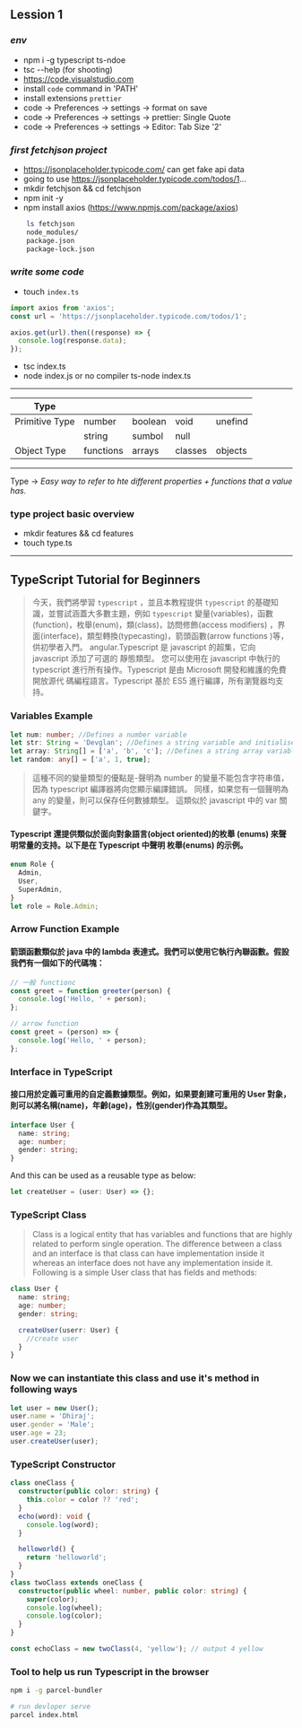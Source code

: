 ## Lession 1

### _env_

- npm i -g typescript ts-ndoe
- tsc --help (for shooting)
- https://code.visualstudio.com
- install `code` command in 'PATH'
- install extensions `prettier`
- code -> Preferences -> settings -> format on save
- code -> Preferences -> settings -> prettier: Single Quote
- code -> Preferences -> settings -> Editor: Tab Size '2'

### _first fetchjson project_

- https://jsonplaceholder.typicode.com/ can get fake api data
- going to use https://jsonplaceholder.typicode.com/todos/1...
- mkdir fetchjson && cd fetchjson
- npm init -y
- npm install axios (https://www.npmjs.com/package/axios)

```bash
    ls fetchjson
    node_modules/
    package.json
    package-lock.json
```

### _write some code_

- touch `index.ts`

```typescript
import axios from 'axios';
const url = 'https://jsonplaceholder.typicode.com/todos/1';

axios.get(url).then((response) => {
  console.log(response.data);
});
```

- tsc index.ts
- node index.js or no compiler ts-node index.ts

---

| Type           |           |         |         |         |
| -------------- | --------- | ------- | ------- | ------- |
| Primitive Type | number    | boolean | void    | unefind |
|                | string    | sumbol  | null    |         |
| Object Type    | functions | arrays  | classes | objects |

---

Type -> _Easy way to refer to hte different properties + functions that a value has._

### type project basic overview

- mkdir features && cd features
- touch type.ts

---

## TypeScript Tutorial for Beginners

> 今天，我們將學習 `typescript` ，並且本教程提供 `typescript` 的基礎知識，並嘗試涵蓋大多數主題，例如 `typescript` 變量(variables)，函數(function)，枚舉(enum)，類(class)，訪問修飾(access modifiers)
> ，界面(interface)，類型轉換(typecasting)，箭頭函數(arrow functions )等，供初學者入門。 angular.Typescript 是 javascript 的超集，它向 javascript 添加了可選的
> 靜態類型。 您可以使用在 javascript 中執行的 typescript 進行所有操作。Typescript 是由 Microsoft 開發和維護的免費開放源代
> 碼編程語言。Typescript 基於 ES5 進行編譯，所有瀏覽器均支持。

### Variables Example

```typescript
let num: number; //Defines a number variable
let str: String = 'Devglan'; //Defines a string variable and initialises to Devglan
let array: String[] = ['a', 'b', 'c']; //Defines a string array variable
let random: any[] = ['a', 1, true];
```

> 這種不同的變量類型的優點是-聲明為 number 的變量不能包含字符串值，因為 typescript 編譯器將向您顯示編譯錯誤。 同樣，如果您有一個聲明為 any 的變量，則可以保存任何數據類型。 這類似於 javascript 中的 var 關鍵字。

#### Typescript 還提供類似於面向對象語言(object oriented)的枚舉 (enums) 來聲明常量的支持。以下是在 Typescript 中聲明 枚舉(enums) 的示例。

```typescript
enum Role {
  Admin,
  User,
  SuperAdmin,
}
let role = Role.Admin;
```

### Arrow Function Example

#### 箭頭函數類似於 java 中的 lambda 表達式。我們可以使用它執行內聯函數。假設我們有一個如下的代碼塊：

```typescript
// 一般 functionc
const greet = function greeter(person) {
  console.log('Hello, ' + person);
};

// arrow function
const greet = (person) => {
  console.log('Hello, ' + person);
};
```

### Interface in TypeScript

#### 接口用於定義可重用的自定義數據類型。例如，如果要創建可重用的 User 對象，則可以將名稱(name)，年齡(age)，性別(gender)作為其類型。

```typescript
interface User {
  name: string;
  age: number;
  gender: string;
}
```

And this can be used as a reusable type as below:

```typescript
let createUser = (user: User) => {};
```

### TypeScript Class

> Class is a logical entity that has variables and functions that are highly related to perform single operation. The difference between a class and an interface is that class
> can have implementation inside it whereas an interface does not have any implementation inside it. Following is a simple User class that has fields and methods:

```typescript
class User {
  name: string;
  age: number;
  gender: string;

  createUser(userr: User) {
    //create user
  }
}
```

### Now we can instantiate this class and use it's method in following ways

```typescript
let user = new User();
user.name = 'Dhiraj';
user.gender = 'Male';
user.age = 23;
user.createUser(user);
```

### TypeScript Constructor

```typescript
class oneClass {
  constructor(public color: string) {
    this.color = color ?? 'red';
  }
  echo(word): void {
    console.log(word);
  }

  helloworld() {
    return 'helloworld';
  }
}
class twoClass extends oneClass {
  constructor(public wheel: number, public color: string) {
    super(color);
    console.log(wheel);
    console.log(color);
  }
}

const echoClass = new twoClass(4, 'yellow'); // output 4 yellow
```

### Tool to help us run Typescript in the browser

```bash
npm i -g parcel-bundler

# run devloper serve
parcel index.html
```
